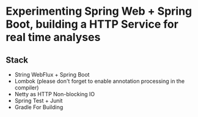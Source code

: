 # Experimenting Spring Web + Spring Boot, building a HTTP Service for real time analyses







## Stack

 - String WebFlux + Spring Boot
 - Lombok (please don't forget to enable annotation processing in the compiler)
 - Netty as HTTP Non-blocking IO
 - Spring Test + Junit
 - Gradle For Building
 


